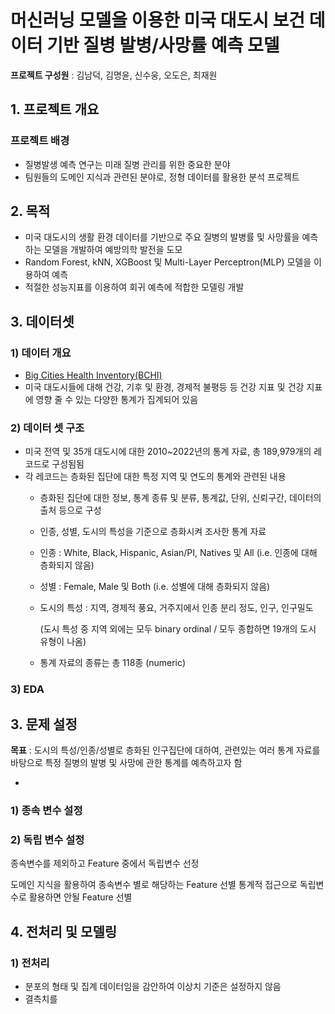 # 머신러닝 모델을 이용한 미국 대도시 보건 데이터 기반 질병 발병/사망률 예측 모델

**프로젝트 구성원** : 김남덕, 김명윤, 신수웅, 오도은, 최재원

## 1. 프로젝트 개요

### 프로젝트 배경
- 질병발생 예측 연구는 미래 질병 관리를 위한 중요한 분야
- 팀원들의 도메인 지식과 관련된 분야로, 정형 데이터를 활용한 분석 프로젝트

## 2. 목적
- 미국 대도시의 생활 환경 데이터를 기반으로 주요 질병의 발병률 및 사망률을 예측하는 모델을 개발하여 예방의학 발전을 도모
- Random Forest, kNN, XGBoost 및 Multi-Layer Perceptron(MLP) 모델을 이용하여 예측
- 적절한 성능지표를 이용하여 회귀 예측에 적합한 모델링 개발


## 3. 데이터셋
### 1) 데이터 개요
- [Big Cities Health Inventory(BCHI)](https://bigcitieshealthdata.org/)
- 미국 대도시들에 대해 건강, 기후 및 환경, 경제적 불평등 등 건강 지표 및 건강 지표에 영향 줄 수 있는 다양한 통계가 집계되어 있음

### 2) 데이터 셋 구조
- 미국 전역 및 35개 대도시에 대한 2010~2022년의 통계 자료,
총 189,979개의 레코드로 구성됨됨
- 각 레코드는 층화된 집단에 대한 특정 지역 및 연도의 통계와 관련된 내용
   - 층화된 집단에 대한 정보, 통계 종류 및 분류, 통계값, 단위, 신뢰구간, 데이터의 출처 등으로 구성
   - 인종, 성별, 도시의 특성을 기준으로 층화시켜 조사한 통계 자료
   - 인종 : White, Black, Hispanic, Asian/PI, Natives 및 All (i.e. 인종에 대해 층화되지 않음)
   - 성별 : Female, Male 및 Both (i.e. 성별에 대해 층화되지 않음)
   - 도시의 특성 : 지역, 경제적 풍요, 거주지에서 인종 분리 정도, 인구, 인구밀도
        
        (도시 특성 중 지역 외에는 모두 binary ordinal / 모두 종합하면 19개의 도시 유형이 나옴)
   - 통계 자료의 종류는 총 118종 (numeric)

### 3) EDA

## 3. 문제 설정


**목표** : 도시의 특성/인종/성별로 층화된 인구집단에 대하여, 관련있는 여러 통계 자료를 바탕으로 특정 질병의 발병 및 사망에 관한 통계를 예측하고자 함

- 

### 1) 종속 변수 설정
### 2) 독립 변수 설정
종속변수를 제외하고 Feature 중에서 독립변수 선정

도메인 지식을 활용하여 종속변수 별로 해당하는 Feature 선별
통계적 접근으로 독립변수로 활용하면 안될 Feature 선별


## 4. 전처리 및 모델링

### 1) 전처리
- 분포의 형태 및 집계 데이터임을 감안하여 이상치 기준은 설정하지 않음
- 결측치를 




